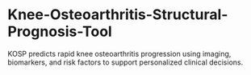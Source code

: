 # Knee-Osteoarthritis-Structural-Prognosis-Tool
KOSP predicts rapid knee osteoarthritis progression using imaging, biomarkers, and risk factors to support personalized clinical decisions.
